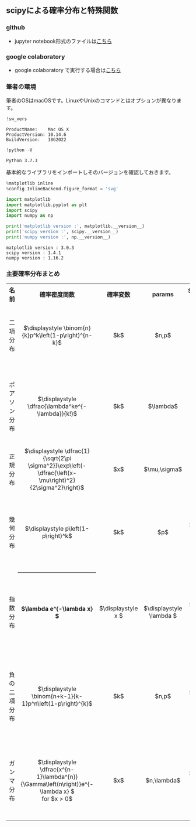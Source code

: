 
## scipyによる確率分布と特殊関数

### github
- jupyter notebook形式のファイルは[こちら](https://github.com/hiroshi0530/wa-src/blob/master/article/library/scipy/dist/dist_nb.ipynb)

### google colaboratory
- google colaboratory で実行する場合は[こちら](https://colab.research.google.com/github/hiroshi0530/wa-src/blob/master/article/library/scipy/dist/dist_nb.ipynb)

### 筆者の環境
筆者のOSはmacOSです。LinuxやUnixのコマンドとはオプションが異なります。


```python
!sw_vers
```

    ProductName:	Mac OS X
    ProductVersion:	10.14.6
    BuildVersion:	18G2022



```python
!python -V
```

    Python 3.7.3


基本的なライブラリをインポートしそのバージョンを確認しておきます。


```python
%matplotlib inline
%config InlineBackend.figure_format = 'svg'

import matplotlib
import matplotlib.pyplot as plt
import scipy
import numpy as np

print('matplotlib version :', matplotlib.__version__)
print('scipy version :', scipy.__version__)
print('numpy version :', np.__version__)
```

    matplotlib version : 3.0.3
    scipy version : 1.4.1
    numpy version : 1.16.2


### 主要確率分布まとめ

<!-- <div style="width:100%; margin: 10px 40px 10px 40px;"> -->
<style>.cent td {text-align:center;}</style>
<style>.cent tr {text-align:center;}</style>

<div style="width:100%;"> 
<table class="cent">
  <tr>
    <th>名前</th>
    <th>確率密度関数</th>
    <th>確率変数</th>
    <th>params</th>
    <th>$\displaystyle E[x]$</th>
    <th>$\displaystyle V[x]$</th>
    <th>概要</th>
  </tr>
  <tr>
    <td>二項分布</td>
    <td>$\displaystyle \binom{n}{k}p^k\left(1-p\right)^{n-k}$</td>
    <td>$k$</td>
    <td>$n,p$</td>
    <td>$np$</td>
    <td>$np(1-p)$</td>
    <td>成功確率$\displaystyle p $の試行を$n$回行い、その成功回数が従う確率分布 </td>
  </tr>
  <tr>
    <td>ポアソン分布</td>
    <td>$\displaystyle \dfrac{\lambda^ke^{-\lambda}}{k!}$</td>
    <td>$k$</td>
    <td>$\lambda$</td>
    <td>$\lambda$</td>
    <td>$\lambda$</td>
    <td align="left">単位時間あたり$\displaystyle \lambda$回起こる事象の、単位時間あたりの発生回数が従う確率分布</td>
  </tr>
  <tr>
    <td>正規分布</td>
    <td>$\displaystyle \dfrac{1}{\sqrt{2\pi \sigma^2}}\exp\left(-\dfrac{\left(x-\mu\right)^2}{2\sigma^2}\right)$</td>
    <td>$x$</td>
    <td>$\mu,\sigma$</td>
    <td>$\mu$</td>
    <td>$\sigma^2$</td>
    <td></td>
  </tr>
  <tr>
    <td>幾何分布</td>
    <td>$\displaystyle p\left(1-p\right)^k$</td>
    <td>$k$</td>
    <td>$p$</td>
    <td>$\displaystyle \dfrac{1-p}{p}$</td>
    <td>$\displaystyle \dfrac{1-p}{p^2}$</td>
    <td align="left">成功確率$\displaystyle p $の試行を行い、はじめての成功を得られるまでに必要な失敗の回数が従う確率分布</td>
  </tr>
  <tr>
    <td>指数分布</td>
    <th>$\lambda e^{-\lambda x} $</th>
    <td>$\displaystyle x $</td>
    <td>$\displaystyle \lambda $</td>
    <td>$\displaystyle \dfrac{1}{\lambda} $</td>
    <td>$\displaystyle \dfrac{1}{\lambda^2} $</td>
    <td>単位時間あたり$\displaystyle \lambda$回起こる事象において、始めて発生する時間が従う確率分布</td>
  </tr>
  <tr>
    <td>負の二項分布</td>
    <td>$\displaystyle \binom{n+k-1}{k-1}p^n\left(1-p\right)^{k}$</td>
    <td>$k$</td>
    <td>$n,p$</td>
    <td>$\displaystyle \dfrac{n}{p}$</td>
    <td>$\displaystyle \dfrac{n\left(1-p\right)}{p^2}$</td>
    <td align="left">成功確率$\displaystyle p $の試行を行い、$n$回の成功を得られるまでに必要な失敗の回数が従う確率分布 (定義は他にもあり)</td>
  </tr>
  <tr>
    <td>ガンマ分布</td>
    <td>$\displaystyle \dfrac{x^{n-1}\lambda^{n}}{\Gamma\left(n\right)}e^{-\lambda x} $ <br>for $x > 0$</td>
    <td>$x$</td>
    <td>$n,\lambda$</td>
    <td>$\displaystyle \dfrac{n}{\lambda}$</td>
    <td>$\displaystyle \dfrac{n}{\lambda^2}$</td>
    <td>単位時間あたり$\displaystyle \lambda$回起こる事象において、$n$回発生する時間が従う確率分布</td>
  </tr>
</table>
</div>
